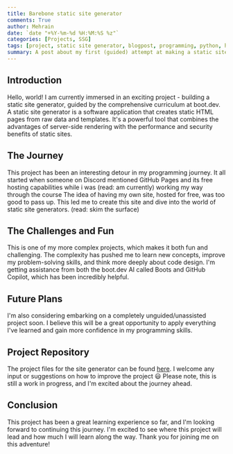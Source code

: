 ```yaml
---
title: Barebone static site generator
comments: True
author: Mehrain
date: `date "+%Y-%m-%d %H:%M:%S %z"`
categories: [Projects, SSG]
tags: [project, static site generator, blogpost, programming, python, html, regex, static content] # TAG always lowercase
summary: A post about my first (guided) attempt at making a static site generator.
---
```


## Introduction

Hello, world! I am currently immersed in an exciting project - building a static site generator, guided by the comprehensive curriculum at boot.dev. A static site generator is a software application that creates static HTML pages from raw data and templates. It's a powerful tool that combines the advantages of server-side rendering with the performance and security benefits of static sites.

## The Journey

This project has been an interesting detour in my programming journey. It all started when someone on Discord mentioned GitHub Pages and its free hosting capabilities while i was (read: am currently) working my way through the course The idea of having my own site, hosted for free, was too good to pass up. This led me to create this site and dive into the world of static site generators. (read: skim the surface)

## The Challenges and Fun

This is one of my more complex projects, which makes it both fun and challenging. The complexity has pushed me to learn new concepts, improve my problem-solving skills, and think more deeply about code design. I'm getting assistance from both the boot.dev AI called Boots and GitHub Copilot, which has been incredibly helpful.

## Future Plans

I'm also considering embarking on a completely unguided/unassisted project soon. I believe this will be a great opportunity to apply everything I've learned and gain more confidence in my programming skills.

## Project Repository

The project files for the site generator can be found [here](https://github.com/mehrain/static_site_gen). I welcome any input or suggestions on how to improve the project :smiley: Please note, this is still a work in progress, and I'm excited about the journey ahead.

## Conclusion

This project has been a great learning experience so far, and I'm looking forward to continuing this journey. I'm excited to see where this project will lead and how much I will learn along the way. Thank you for joining me on this adventure!